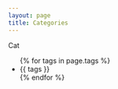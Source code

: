 ```yaml
---
layout: page
title: Categories
---
```


Cat

<ul>
  {% for tags in page.tags %}
    <li>{{ tags }}</li>
  {% endfor %}
</ul>